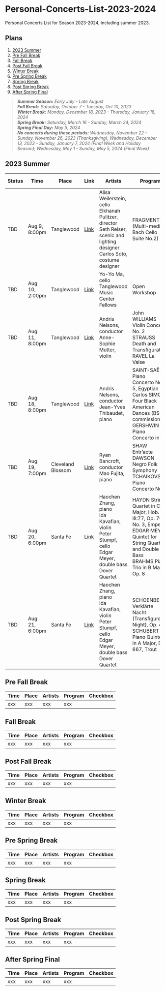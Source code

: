 # Personal-Concerts-List-2023-2024
Personal Concerts List for Season 2023-2024, including summer 2023.



## Plans 

1. [2023 Summer](#2023-Summer)
2. [Pre Fall Break](#Pre-Fall-Break)
3. [Fall Break](#Fall-Break)
4. [Post Fall Break](#Post-Fall-Break)
5. [Winter Break](#Winter-Break)
6. [Pre Spring Break](#Pre-Spring-Break)
7. [Spring Break](#Spring-Break)
8. [Post Spring Break](#Post-Spring-Break)
9. [After Spring Final](#After-Spring-Final)

> ***Summer Season:**  Early July - Late August*  
> ***Fall Break:**  Saturday, October 7 - Tuesday, Oct 10, 2023*  
> ***Winter Break:**  Monday, December 18, 2023 - Thursday, January 18, 2024*  
> ***Spring Break:**  Saturday, March 16 - Sunday, March 24, 2024*  
> ***Spring Final Day:**  May 5, 2024*  
> ***No concerts during these periods:**  Wednesday, November 22 - Sunday, November 26, 2023 (Thanksgiving); Wednesday, December 13, 2023 - Sunday, January 7, 2024 (Final Week and Holiday Season); Wednesday, May 1 - Sunday, May 5, 2024 (Final Week)*  



## 2023 Summer

|Status|  Time  |  Place  |  Link   |  Artists  |  Program  | After Performance |
|  ----  |  ----  | ----  | ----  | ----  | ----  | ----  |
|TBD|Aug 9, 8:00pm|Tanglewood|[Link](https://www.bso.org/events/alisa-weilerstein)|Alisa Weilerstein, cello<br>Elkhanah Pulitzer, director<br>Seth Reiser, scenic and lighting designer<br>Carlos Soto, costume designer| FRAGMENTS 2 (Multi-media Bach Cello Suite No.2) | |
|TBD|Aug 10, 2:00pm|Tanglewood|[Link](https://www.bso.org/events/yo-yo-ma-cello-workshop)|Yo-Yo Ma, cello<br>Tanglewood Music Center Fellows|Open Workshop| |
|TBD|Aug 11, 8:00pm|Tanglewood|[Link](https://www.bso.org/events/bso-anne-sophie-mutter)|Andris Nelsons, conductor<br>Anne-Sophie Mutter, violin|John WILLIAMS Violin Concerto No. 2<br>STRAUSS Death and Transfiguration<br>RAVEL La Valse | |
|TBD|Aug 18, 8:00pm|Tanglewood|[Link](https://www.bso.org/events/bso-jean-yves-thibaudet) | Andris Nelsons, conductor <br> Jean-Yves Thibaudet, piano | SAINT-SAËNS Piano Concerto No. 5, Egyptian<br>Carlos SIMON Four Black American Dances (BSO commission)<br>GERSHWIN Piano Concerto in F| |
|TBD|Aug 19, 7:00pm|Cleveland Blossom|[Link](https://www.clevelandorchestra.com/attend/concerts-and-events/2324/blossom/tchaiskovsky/)|Ryan Bancroft, conductor<br>Mao Fujita, piano|SHAW  Entr’acte<br>DAWSON Negro Folk Symphony<br>TCHAIKOVSKY  Piano Concerto No. 1| |
|TBD|Aug 20, 6:00pm|Santa Fe|[Link](https://secure.santafechambermusic.com/8260/8289)|Haochen Zhang, piano<br>Ida Kavafian, violin<br>Peter Stumpf, cello<br>Edgar Meyer, double bass<br>Dover Quartet|HAYDN String Quartet in C Major, Hob. III:77, Op. 76, No. 3, Emperor<br>EDGAR MEYER Quintet for String Quartet and Double Bass<br>BRAHMS Piano Trio in B Major, Op. 8||
|TBD|Aug 21, 6:00pm|Santa Fe|[Link](https://secure.santafechambermusic.com/8260/8290)|Haochen Zhang, piano <br> Ida Kavafian, violin <br> Peter Stumpf, cello <br> Edgar Meyer, double bass <br> Dover Quartet | SCHOENBERG Verklärte Nacht (Transfigured Night), Op. 4 <br >SCHUBERT Piano Quintet in A Major, D. 667, Trout| |

## Pre Fall Break

|  Time  |  Place  |  Artists  |  Program  |  Checkbox  |
|  ----  | ----  | ----  | ----  | ----  |
| xxx  | xxx | xxx | xxx |

## Fall Break

|  Time  |  Place  |  Artists  |  Program  |  Checkbox  |
|  ----  | ----  | ----  | ----  | ----  |
| xxx  | xxx | xxx | xxx |

## Post Fall Break

|  Time  |  Place  |  Artists  |  Program  |  Checkbox  |
|  ----  | ----  | ----  | ----  | ----  |
| xxx  | xxx | xxx | xxx |

## Winter Break

|  Time  |  Place  |  Artists  |  Program  |  Checkbox  |
|  ----  | ----  | ----  | ----  | ----  |
| xxx  | xxx | xxx | xxx |

## Pre Spring Break

|  Time  |  Place  |  Artists  |  Program  |  Checkbox  |
|  ----  | ----  | ----  | ----  | ----  |
| xxx  | xxx | xxx | xxx |

## Spring Break

|  Time  |  Place  |  Artists  |  Program  |  Checkbox  |
|  ----  | ----  | ----  | ----  | ----  |
| xxx  | xxx | xxx | xxx |

## Post Spring Break

|  Time  |  Place  |  Artists  |  Program  |  Checkbox  |
|  ----  | ----  | ----  | ----  | ----  |
| xxx  | xxx | xxx | xxx |

## After Spring Final

|  Time  |  Place  |  Artists  |  Program  |  Checkbox  |
|  ----  | ----  | ----  | ----  | ----  |
| xxx  | xxx | xxx | xxx |
